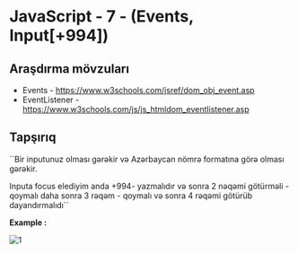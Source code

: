# JavaScript - 7 - (Events, Input[+994])

## Araşdırma mövzuları

- Events - https://www.w3schools.com/jsref/dom_obj_event.asp
- EventListener - https://www.w3schools.com/js/js_htmldom_eventlistener.asp
	
## Tapşırıq

``Bir inputunuz olması gərəkir və Azərbaycan nömrə formatına görə olması gərəkir.

Inputa focus elediyim anda +994- yazmalıdır və sonra 2 nəqəmi götürməli - qoymalı daha sonra 3 rəqəm - qoymalı və sonra 4 rəqəmi götürüb dayandırmalıdı``
	   
**Example :** 

![1](https://cloud.githubusercontent.com/assets/25200958/23949832/492c1950-09a2-11e7-881f-a12091ccc63c.jpg)
